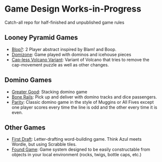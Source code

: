 # Game Design Works-in-Progress

Catch-all repo for half-finished and unpublished game rules

## Looney Pyramid Games

- [Blop?](blop.md): 2 Player abstract inspired by Blam! and Boop.
- [Domizone](domizone.md): Game played with dominos and icehouse pieces
- [Cap-less Volcano Variant](nocapvolcano.md): Variant of Volcano that tries to remove the cap-movement puzzle as well as other changes.

## Domino Games

- [Greater Good](greatergood.md): Stacking domino game
- [Bone Rails](bonerails.md): Pick up and deliver with domino tracks and dice passengers.
- [Parity](parity.md): Classic domino game in the style of Muggins or All Fives except one player scores every time the line is odd and the other every time it is even.

## Other Games

- [First Draft](firstdraft.md): Letter-drafting word-building game. Think Azul meets Wordle, but using Scrabble tiles.
- [Found Game](found_game.md): Game system designed to be easily constructable from objects in your local environment (rocks, twigs, bottle caps, etc.)
